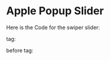 # Apple Popup Slider

Here is the Code for the swiper slider:



<head> tag:


<link rel="stylesheet" href="https://unpkg.com/swiper/swiper-bundle.min.css" />
<!-- [Attributes by Finsweet] Disable scrolling -->
<script defer src="https://cdn.jsdelivr.net/npm/@finsweet/attributes-scrolldisable@1/scrolldisable.js"></script>



before <body> tag:


<script src="https://unpkg.com/swiper/swiper-bundle.min.js"></script>

<script>
  // Select all elements that have the attribute swiper="slider"
  var sliders = document.querySelectorAll('[swiper="slider"]');

  // Only proceed if there are sliders on the page
  if (sliders.length > 0) {
    sliders.forEach(function (sliderElement) {
      // Find the next and prev buttons relative to the current slider element
      var nextButton = sliderElement.parentElement.querySelector('[swiper="next"]');
      var prevButton = sliderElement.parentElement.querySelector('[swiper="prev"]');

      // Check if nextButton and prevButton exist before initializing Swiper
      if (nextButton && prevButton) { 
        // Initialize Swiper for the current section using the corresponding navigation buttons 
        var swiper = new Swiper(sliderElement, { 
          slidesPerView: 4, // Default to 3 slides per view (desktop) 
          spaceBetween: 16, // Optional: space between slides in px
          speed: 600, // Slide transition speed in milliseconds (1000ms = 1 second)
          navigation: {
            nextEl: nextButton,
            prevEl: prevButton,
          },
          breakpoints: {
            // when window width is >= 1024px (desktop)
            992: {
              slidesPerView: 4,
              spaceBetween: 16,
            },
            // when window width is >= 768px (tablet)
            478: {
              slidesPerView: 2,
              spaceBetween: 16,
            },
            // when window width is < 768px (mobile)
            0: {
              slidesPerView: 1.3,
              spaceBetween: 10,
            },
          },
          on: {
            init: function () {
              updateNavigationButtons(this, nextButton, prevButton); // Pass swiper instance and buttons to function
            },
            slideChange: function () {
              updateNavigationButtons(this, nextButton, prevButton); // Update buttons on slide change
            },
          },
        });
      }
    });
  }

  // Function to update navigation buttons' active/inactive state
  function updateNavigationButtons(swiperInstance, nextButton, prevButton) {
    // Check if swiperInstance is at the last slide
    if (swiperInstance.isEnd) {
      nextButton.classList.add('swiper-button-inactive');
    } else {
      nextButton.classList.remove('swiper-button-inactive');
    }

    // Check if swiperInstance is at the first slide
    if (swiperInstance.isBeginning) {
      prevButton.classList.add('swiper-button-inactive');
    } else {
      prevButton.classList.remove('swiper-button-inactive');
    }
  }
  
</script>
